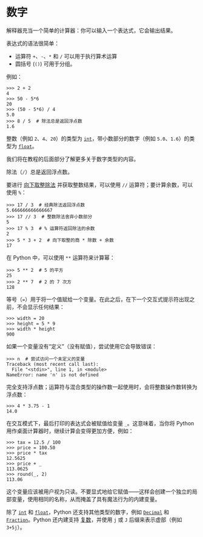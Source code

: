 # 数字

解释器充当一个简单的计算器：你可以输入一个表达式，它会输出结果。

表达式的语法很简单：

- 运算符 `+`、`-`、`*` 和 `/` 可以用于执行算术运算
- 圆括号 (`()`) 可用于分组。

例如：

```
>>> 2 + 2
4
>>> 50 - 5*6
20
>>> (50 - 5*6) / 4
5.0
>>> 8 / 5  # 除法总是返回浮点数
1.6
```

整数（例如 `2`、`4`、`20`）的类型为 [`int`](https://docs.python.org/3/tutorial/introduction.html../library/functions.html#int "int")，带小数部分的数字（例如 `5.0`、`1.6`）的类型为 [`float`](https://docs.python.org/3/tutorial/introduction.html../library/functions.html#float "float")。

我们将在教程的后面部分了解更多关于数字类型的内容。

除法（`/`）总是返回浮点数。

要进行 [向下取整除法](https://docs.python.org/3/tutorial/introduction.html../glossary.html#term-floor-division) 并获取整数结果，可以使用 `//` 运算符；要计算余数，可以使用 `%`：

```
>>> 17 / 3  # 经典除法返回浮点数
5.666666666666667
>>> 17 // 3  # 整数除法舍弃小数部分
5
>>> 17 % 3  # % 运算符返回除法的余数
2
>>> 5 * 3 + 2  # 向下取整的商 * 除数 + 余数
17
```

在 Python 中，可以使用 `**` 运算符来计算幂：

```
>>> 5 ** 2  # 5 的平方
25
>>> 2 ** 7  # 2 的 7 次方
128
```

等号（`=`）用于将一个值赋给一个变量。在此之后，在下一个交互式提示符出现之前，不会显示任何结果：

```
>>> width = 20
>>> height = 5 * 9
>>> width * height
900
```

如果一个变量没有“定义”（没有赋值），尝试使用它会导致错误：

```
>>> n  # 尝试访问一个未定义的变量                               
Traceback (most recent call last):
  File "<stdin>", line 1, in <module>
NameError: name 'n' is not defined
```

完全支持浮点数；运算符与混合类型的操作数一起使用时，会将整数操作数转换为浮点数：

```
>>> 4 * 3.75 - 1
14.0
```

在交互模式下，最后打印的表达式会被赋值给变量 `_`。这意味着，当你将 Python 用作桌面计算器时，继续计算会变得更加方便，例如：

```
>>> tax = 12.5 / 100
>>> price = 100.50
>>> price * tax
12.5625
>>> price + _
113.0625
>>> round(_, 2)
113.06
```

这个变量应该被用户视为只读。不要显式地给它赋值——这样会创建一个独立的局部变量，使用相同的名称，从而掩盖了具有魔法行为的内建变量。

除了 [`int`](https://docs.python.org/3/tutorial/introduction.html../library/functions.html#int "int") 和 [`float`](https://docs.python.org/3/tutorial/introduction.html../library/functions.html#float "float")，Python 还支持其他类型的数字，例如 [`Decimal`](https://docs.python.org/3/tutorial/introduction.html../library/decimal.html#decimal.Decimal "decimal.Decimal") 和 [`Fraction`](https://docs.python.org/3/tutorial/introduction.html../library/fractions.html#fractions.Fraction "fractions.Fraction")。Python 还内建支持 [复数](https://docs.python.org/3/tutorial/introduction.html../library/stdtypes.html#typesnumeric)，并使用 `j` 或 `J` 后缀来表示虚部（例如 `3+5j`）。
